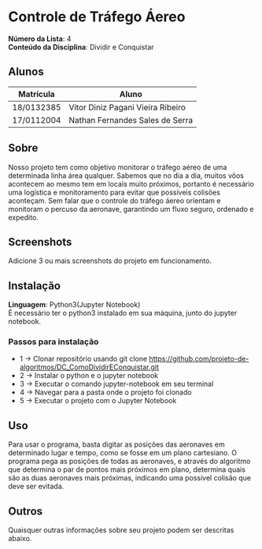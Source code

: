 # Controle de Tráfego Áereo

**Número da Lista**: 4<br>
**Conteúdo da Disciplina**: Dividir e Conquistar<br>

## Alunos
|Matrícula | Aluno |
| -- | -- |
| 18/0132385  |  Vitor Diniz Pagani Vieira Ribeiro |
| 17/0112004  |  Nathan Fernandes Sales de Serra |

## Sobre 
Nosso projeto tem como objetivo monitorar o tráfego aéreo de uma determinada linha área qualquer. Sabemos que no dia a dia, muitos vôos acontecem ao mesmo tem em locais muito próximos, portanto é necessário uma logística e monitoramento para evitar que possíveis colisões aconteçam. Sem falar que o controle do tráfego áereo orientam e monitoram o percuso da aeronave, garantindo um fluxo seguro, ordenado e expedito.

## Screenshots
Adicione 3 ou mais screenshots do projeto em funcionamento.

## Instalação 
**Linguagem**: Python3(Jupyter Notebook)<br>
É necessário ter o python3 instalado em sua máquina, junto do jupyter notebook.

### Passos para instalação
  *  1 -> Clonar repositório usando git clone https://github.com/projeto-de-algoritmos/DC_ComoDividirEConquistar.git
  *  2 -> Instalar o python e o jupyter notebook
  *  3 -> Executar o comando jupyter-notebook em seu terminal
  *  4 -> Navegar para a pasta onde o projeto foi clonado
  *  5 -> Executar o projeto com o Jupyter Notebook 

## Uso 
Para usar o programa, basta digitar as posições das aeronaves em determinado lugar e tempo, como se fosse em um plano cartesiano. O programa pega as posições de todas as aeronaves, e através do algoritmo que determina o par de pontos mais próximos em plano, determina quais são as duas aeronaves mais próximas, indicando uma possível colisão que deve ser evitada.

## Outros 
Quaisquer outras informações sobre seu projeto podem ser descritas abaixo.





